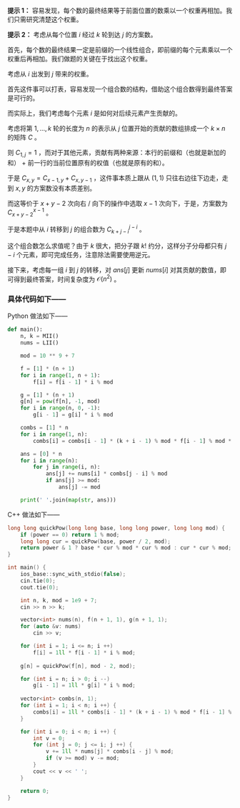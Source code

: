 **提示 1：** 容易发现，每个数的最终结果等于前面位置的数乘以一个权重再相加。我们只需研究清楚这个权重。

**提示 2：** 考虑从每个位置 $i$ 经过 $k$ 轮到达 $j$ 的方案数。

首先，每个数的最终结果一定是前缀的一个线性组合，即前缀的每个元素乘以一个权重后再相加。我们做题的关键在于找出这个权重。

考虑从 $i$ 出发到 $j$ 带来的权重。

首先这件事可以打表，容易发现一个组合数的结构，借助这个组合数得到最终答案是可行的。

而实际上，我们考虑每个元素 $i$ 是如何对后续元素产生贡献的。

考虑将第 $1,\dots,k$ 轮的长度为 $n$ 的表示从 $j$ 位置开始的贡献的数组排成一个 $k\times n$ 的矩阵 $C$ 。

则 $C_{1,j}=1$ ，而对于其他元素，贡献有两种来源：本行的前缀和（也就是新加的和） + 前一行的当前位置原有的权值（也就是原有的和）。

于是 $C_{x,y}=C_{x-1,y}+C_{x,y-1}$ ，这件事本质上跟从 $(1,1)$ 只往右边往下边走，走到 $x,y$ 的方案数没有本质差别。

而这等价于 $x+y-2$ 次向右 / 向下的操作中选取 $x-1$ 次向下，于是，方案数为 $C_{x+y-2}^{x-1}$ 。

于是本题中从 $i$ 转移到 $j$ 的组合数为 $C_{k+j-i}^{j-i}$ 。

这个组合数怎么求值呢？由于 $k$ 很大，把分子跟 $k!$ 约分，这样分子分母都只有 $j-i$ 个元素，即可完成任务，注意除法需要使用逆元。

接下来，考虑每一组 $i$ 到 $j$ 的转移，对 $ans[j]$ 更新 $nums[i]$ 对其贡献的数值，即可得到最终答案，时间复杂度为 $\mathcal{O}(n^2)$ 。

### 具体代码如下——

Python 做法如下——

```Python []
def main():
    n, k = MII()
    nums = LII()

    mod = 10 ** 9 + 7

    f = [1] * (n + 1)
    for i in range(1, n + 1):
        f[i] = f[i - 1] * i % mod

    g = [1] * (n + 1)
    g[n] = pow(f[n], -1, mod)
    for i in range(n, 0, -1):
        g[i - 1] = g[i] * i % mod

    combs = [1] * n
    for i in range(1, n):
        combs[i] = combs[i - 1] * (k + i - 1) % mod * f[i - 1] % mod * g[i] % mod

    ans = [0] * n
    for i in range(n):
        for j in range(i, n):
            ans[j] += nums[i] * combs[j - i] % mod
            if ans[j] >= mod:
                ans[j] -= mod

    print(' '.join(map(str, ans)))
```

C++ 做法如下——

```cpp []
long long quickPow(long long base, long long power, long long mod) {
    if (power == 0) return 1 % mod;
    long long cur = quickPow(base, power / 2, mod);
    return power & 1 ? base * cur % mod * cur % mod : cur * cur % mod; 
}

int main() {
    ios_base::sync_with_stdio(false);
    cin.tie(0);
    cout.tie(0);

    int n, k, mod = 1e9 + 7;
    cin >> n >> k;

    vector<int> nums(n), f(n + 1, 1), g(n + 1, 1);
    for (auto &v: nums)
        cin >> v;

    for (int i = 1; i <= n; i ++)
        f[i] = 1ll * f[i - 1] * i % mod;
    
    g[n] = quickPow(f[n], mod - 2, mod);

    for (int i = n; i > 0; i --)
        g[i - 1] = 1ll * g[i] * i % mod;
    
    vector<int> combs(n, 1);
    for (int i = 1; i < n; i ++) {
        combs[i] = 1ll * combs[i - 1] * (k + i - 1) % mod * f[i - 1] % mod * g[i] % mod;
    }

    for (int i = 0; i < n; i ++) {
        int v = 0;
        for (int j = 0; j <= i; j ++) {
            v += 1ll * nums[j] * combs[i - j] % mod;
            if (v >= mod) v -= mod;
        }
        cout << v << ' ';
    }

    return 0;
}
```